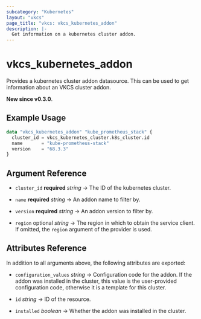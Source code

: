 ```yaml
---
subcategory: "Kubernetes"
layout: "vkcs"
page_title: "vkcs: vkcs_kubernetes_addon"
description: |-
  Get information on a kubernetes cluster addon.
---
```


# vkcs_kubernetes_addon

Provides a kubernetes cluster addon datasource. This can be used to get information about an VKCS cluster addon.

**New since v0.3.0**.

## Example Usage

```terraform
data "vkcs_kubernetes_addon" "kube_prometheus_stack" {
  cluster_id = vkcs_kubernetes_cluster.k8s_cluster.id
  name       = "kube-prometheus-stack"
  version    = "68.3.3"
}
```

## Argument Reference
- `cluster_id` **required** *string* &rarr;  The ID of the kubernetes cluster.

- `name` **required** *string* &rarr;  An addon name to filter by.

- `version` **required** *string* &rarr;  An addon version to filter by.

- `region` optional *string* &rarr;  The region in which to obtain the service client. If omitted, the `region` argument of the provider is used.


## Attributes Reference
In addition to all arguments above, the following attributes are exported:
- `configuration_values` *string* &rarr;  Configuration code for the addon. If the addon was installed in the cluster, this value is the user-provided configuration code, otherwise it is a template for this cluster.

- `id` *string* &rarr;  ID of the resource.

- `installed` *boolean* &rarr;  Whether the addon was installed in the cluster.


